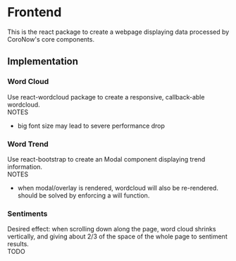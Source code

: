 # Frontend

This is the react package to create a webpage displaying data processed by CoroNow's core components.  

## Implementation

### Word Cloud

Use react-wordcloud package to create a responsive, callback-able wordcloud.  
NOTES

* big font size may lead to severe performance drop  

### Word Trend

Use react-bootstrap to create an Modal component displaying trend information.  
NOTES

* when modal/overlay is rendered, wordcloud will also be re-rendered. should be solved by enforcing a will function.  

### Sentiments

Desired effect: when scrolling down along the page, word cloud shrinks vertically, and giving about 2/3 of the space of the whole page to sentiment results.  
TODO  
